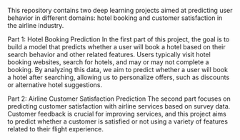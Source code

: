 This repository contains two deep learning projects aimed at predicting user behavior in different domains: hotel booking and customer satisfaction in the airline industry.

Part 1: Hotel Booking Prediction
In the first part of this project, the goal is to build a model that predicts whether a user will book a hotel based on their search behavior and other related features. Users typically visit hotel booking websites, search for hotels, and may or may not complete a booking. By analyzing this data, we aim to predict whether a user will book a hotel after searching, allowing us to personalize offers, such as discounts or alternative hotel suggestions.

Part 2: Airline Customer Satisfaction Prediction
The second part focuses on predicting customer satisfaction with airline services based on survey data. Customer feedback is crucial for improving services, and this project aims to predict whether a customer is satisfied or not using a variety of features related to their flight experience.
